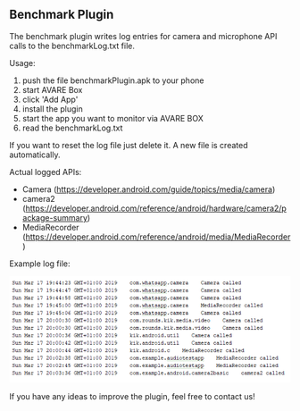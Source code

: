 Benchmark Plugin
--------------------------

The benchmark plugin writes log entries for camera and microphone API calls to the benchmarkLog.txt file.

Usage: 
1. push the file benchmarkPlugin.apk to your phone
2. start AVARE Box
3. click 'Add App'
4. install the plugin
5. start the app you want to monitor via AVARE BOX
6. read the benchmarkLog.txt

If you want to reset the log file just delete it. A new file is created automatically.

Actual logged APIs:

- Camera (https://developer.android.com/guide/topics/media/camera)
- camera2 (https://developer.android.com/reference/android/hardware/camera2/package-summary)
- MediaRecorder (https://developer.android.com/reference/android/media/MediaRecorder)


Example log file:

![alt text](https://github.com/chritsian/PRIVACY-AVARE/blob/master/AVARE-Box-Plug-ins/benchmarkPlugin/screenshot/screen.PNG)


If you have any ideas to improve the plugin, feel free to contact us!
